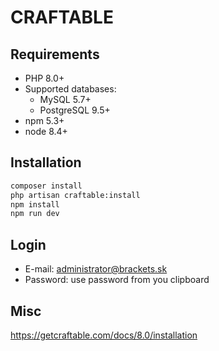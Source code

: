 # CRAFTABLE

## Requirements
 * PHP 8.0+
 * Supported databases:
   * MySQL 5.7+
   * PostgreSQL 9.5+
 * npm 5.3+
 * node 8.4+

## Installation
```sh
composer install
php artisan craftable:install
npm install
npm run dev
```

## Login
 * E-mail: administrator@brackets.sk
 * Password: use password from you clipboard

## Misc
https://getcraftable.com/docs/8.0/installation

